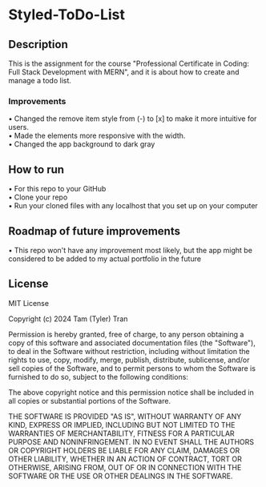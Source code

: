 # Styled-ToDo-List

## Description

This is the assignment for the course "Professional Certificate in Coding: Full Stack Development with MERN", and it is about how to create and manage a todo list.

### Improvements

• Changed the remove item style from (-) to [x] to make it more intuitive for users. <br />
• Made the elements more responsive with the width. <br />
• Changed the app background to dark gray

## How to run

• For this repo to your GitHub <br />
• Clone your repo <br />
• Run your cloned files with any localhost that you set up on your computer

## Roadmap of future improvements

• This repo won't have any improvement most likely, but the app might be considered to be added to my actual portfolio in the future

## License

MIT License

Copyright (c) 2024 Tam (Tyler) Tran

Permission is hereby granted, free of charge, to any person obtaining a copy
of this software and associated documentation files (the "Software"), to deal
in the Software without restriction, including without limitation the rights
to use, copy, modify, merge, publish, distribute, sublicense, and/or sell
copies of the Software, and to permit persons to whom the Software is
furnished to do so, subject to the following conditions:

The above copyright notice and this permission notice shall be included in all
copies or substantial portions of the Software.

THE SOFTWARE IS PROVIDED "AS IS", WITHOUT WARRANTY OF ANY KIND, EXPRESS OR
IMPLIED, INCLUDING BUT NOT LIMITED TO THE WARRANTIES OF MERCHANTABILITY,
FITNESS FOR A PARTICULAR PURPOSE AND NONINFRINGEMENT. IN NO EVENT SHALL THE
AUTHORS OR COPYRIGHT HOLDERS BE LIABLE FOR ANY CLAIM, DAMAGES OR OTHER
LIABILITY, WHETHER IN AN ACTION OF CONTRACT, TORT OR OTHERWISE, ARISING FROM,
OUT OF OR IN CONNECTION WITH THE SOFTWARE OR THE USE OR OTHER DEALINGS IN THE
SOFTWARE.
